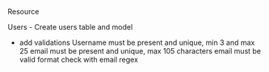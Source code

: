 Resource

Users - Create users table and model
- add validations
Username must be present and unique, min 3 and max 25
email must be present and unique, max 105 characters
email must be valid format check with email regex